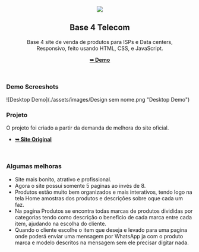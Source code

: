 <div align="center">
  <img src="./readme-images/project-logo.png" />

  <h2 align="center">Base 4 Telecom</h2>

  Base 4 site de venda de produtos para ISPs e Data centers, <br />Responsivo, feito usando HTML, CSS, e JavaScript.

  <a href="https://base4.netlify.app"><strong>➥ Demo</strong></a>

</div>

<br />

### Demo Screeshots

![Desktop Demo](./assets/images/Design sem nome.png "Desktop Demo")

### Projeto

O projeto foi criado a partir da demanda de melhora do site oficial.

* <a href="https://base4telecom.net"><strong>➥ Site Original</strong></a>

<br/>

### Algumas melhoras

* Site mais bonito, atrativo e profissional.
* Agora o site possui somente 5 paginas ao invés de 8.
* Produtos estão muito bem organizados e mais interativos, tendo logo na tela Home amostras dos produtos e descrições sobre oque cada um faz.
* Na pagina Produtos se encontra todas marcas de produtos divididas por categorias tendo como descrição o beneficio de cada marca entre cada item, ajudando na escolha do cliente.
* Quando o cliente escolhe o item que deseja e levado para uma pagina onde poderá enviar uma mensagem por WhatsApp ja com o produto marca e modelo descritos na mensagem sem ele precisar digitar nada.
